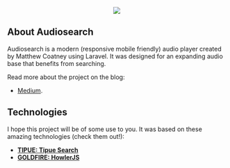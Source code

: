 <p align="center"><img src="https://laravel.com/assets/img/components/logo-laravel.svg"></p>

## About Audiosearch

Audiosearch is a modern (responsive mobile friendly) audio player created by Matthew Coatney using Laravel. It was designed for an expanding audio base that benefits from searching.

Read more about the project on the blog:

- [Medium](https://medium.com/@matthewcoatney/searchable-audio-player-using-laravel-83967c60ea69).

## Technologies

I hope this project will be of some use to you. It was based on these amazing technologies (check them out!):

- **[TIPUE: Tipue Search](https://tipue.com/)**
- **[GOLDFIRE:  HowlerJS](https://howlerjs.com/)**
